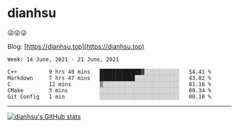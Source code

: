 
# dianhsu

:stuck_out_tongue_winking_eye::stuck_out_tongue_winking_eye::stuck_out_tongue_winking_eye:

Blog: [https://dianhsu.top](https://dianhsu.top)

<!--START_SECTION:waka-->
```text
Week: 14 June, 2021 - 21 June, 2021

C++          9 hrs 40 mins   █████████████▓░░░░░░░░░░░   54.41 % 
Markdown     7 hrs 47 mins   ███████████░░░░░░░░░░░░░░   43.82 % 
C            12 mins         ▒░░░░░░░░░░░░░░░░░░░░░░░░   01.16 % 
CMake        3 mins          ░░░░░░░░░░░░░░░░░░░░░░░░░   00.34 % 
Git Config   1 min           ░░░░░░░░░░░░░░░░░░░░░░░░░   00.10 % 
```
<!--END_SECTION:waka-->

---

[![dianhsu's GitHub stats](https://github-readme-stats.vercel.app/api?username=dianhsu)](https://github.com/anuraghazra/github-readme-stats)
